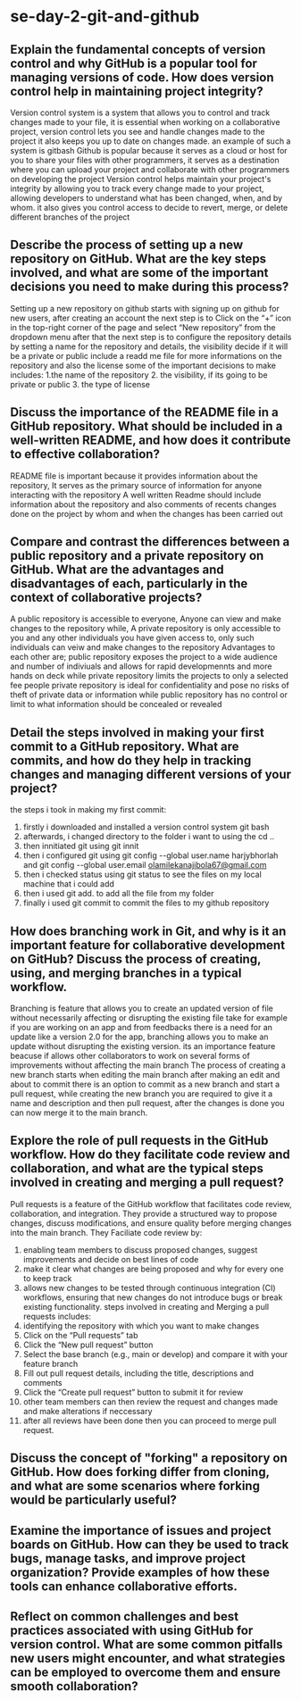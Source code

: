 # se-day-2-git-and-github
## Explain the fundamental concepts of version control and why GitHub is a popular tool for managing versions of code. How does version control help in maintaining project integrity?
Version control system is a system that allows you to control and track changes made to your file, it is essential when working on a collaborative project, version control lets you see and handle changes made to the project it also keeps you up to date on changes made. an example of such a system is gitbash
Github is popular because it serves as a cloud or host for you to share your files with other programmers, it serves as a destination where you can upload your project and collaborate with other programmers on developing the project
Version control helps maintain your project's integrity by allowing you to track every change made to your project, allowing developers to understand what has been changed, when, and by whom. it also gives you control access to decide to revert, merge, or delete different branches of the project 

## Describe the process of setting up a new repository on GitHub. What are the key steps involved, and what are some of the important decisions you need to make during this process?
Setting up a new repository on github starts with signing up on github for new users, after creating an account the next step is to Click on the “+” icon in the top-right corner of the page and select “New repository” from the dropdown menu after that the next step is to configure the repository details by setting a name for the repository and details, the visibility decide if it will be a private or public include a readd me file for more informations on the repository and also the license
some of the important decisions to make includes:
1.the name of the repository
2. the visibility, if its going to be private or public
3. the type of license 

## Discuss the importance of the README file in a GitHub repository. What should be included in a well-written README, and how does it contribute to effective collaboration?
README file is important because it provides information about the repository, It serves as the primary source of information for anyone interacting with the repository
A well written Readme  should include information about the repository and also comments of recents changes done on the project by whom and when the changes has been carried out

## Compare and contrast the differences between a public repository and a private repository on GitHub. What are the advantages and disadvantages of each, particularly in the context of collaborative projects?
A public repository is accessible to everyone, Anyone can view and make changes to the repository while, A private repository is only accessible to you and any other individuals you have given access to, only such individuals can veiw and make changes to the repository
Advantages to each other are;
public repository exposes the project to a wide audience and number of indiviuals and allows for rapid developmennts and more hands on deck while private repository limits the projects to only a selected fee people
private repository is ideal for confidentiality and pose no risks of theft of private data  or information while public repository has no control or limit to what information should be concealed or revealed 

## Detail the steps involved in making your first commit to a GitHub repository. What are commits, and how do they help in tracking changes and managing different versions of your project?
the steps i took in making  my first commit:
1. firstly i downloaded and installed a version control system git bash
2. afterwards, i changed directory to the folder i want to using the cd ..
3. then innitiated git using git innit 
4. then i configured git using git config --global user.name harjybhorlah and git config --global user.email olamilekanajibola67@gmail.com
5. then i checked status using git status to see the files on my local machine that i could add 
6. then i used git add. to add all the file from  my folder 
7. finally i used git commit to commit the files to my github repository



## How does branching work in Git, and why is it an important feature for collaborative development on GitHub? Discuss the process of creating, using, and merging branches in a typical workflow.
Branching is feature that allows you to create an updated version of file without necessarily affecting or disrupting the existing file take for example if you are working on an app and from feedbacks there is a need for an update like a version 2.0 for the app, branching allows you to make an update without disrupting the existing version.
its an importance feature beacuse if allows other collaborators to work on several forms of improvements without affecting the main branch
The process of creating a new branch starts when editing the main branch after making an edit and about to commit  there is an option to commit as a new branch and start a pull request, while creating the new branch you are required to give it a name and description and then pull request, after the changes is done you can now merge it to the main branch.


## Explore the role of pull requests in the GitHub workflow. How do they facilitate code review and collaboration, and what are the typical steps involved in creating and merging a pull request?
Pull requests is a feature of the GitHub workflow that facilitates code review, collaboration, and integration. They provide a structured way to propose changes, discuss modifications, and ensure quality before merging changes into the main branch.
They Faciliate code review by:
1. enabling team members to discuss proposed changes, suggest improvements and decide on best lines of code
2. make it clear what changes are being proposed and why for every one to keep track
3. allows new changes to be tested through continuous integration (CI) workflows, ensuring that new changes do not introduce bugs or break existing functionality.
steps involved in creating and Merging a pull requests includes:
1. identifying the repository with which you want to make changes
2. Click on the “Pull requests” tab
3. Click the “New pull request” button
4. Select the base branch (e.g., main or develop) and compare it with your feature branch
5. Fill out pull request details, including the title, descriptions and comments
6. Click the “Create pull request” button to submit it for review
7. other team members can then review the request and changes made and make alterations if neccessary
8. after all reviews have been done then you can proceed to merge pull request.

## Discuss the concept of "forking" a repository on GitHub. How does forking differ from cloning, and what are some scenarios where forking would be particularly useful?

## Examine the importance of issues and project boards on GitHub. How can they be used to track bugs, manage tasks, and improve project organization? Provide examples of how these tools can enhance collaborative efforts.

## Reflect on common challenges and best practices associated with using GitHub for version control. What are some common pitfalls new users might encounter, and what strategies can be employed to overcome them and ensure smooth collaboration?
